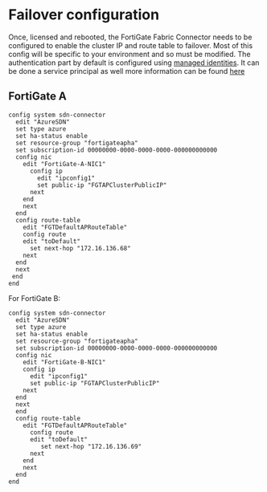 # Failover configuration

Once, licensed and rebooted, the FortiGate Fabric Connector needs to be configured to enable the cluster IP and route table to failover. Most of this config will be specific to your environment and so must be modified. The authentication part by default is configured using [managed identities](https://docs.fortinet.com/vm/azure/fortigate/7.0/azure-administration-guide/7.0.0/236610/creating-a-fabric-connector-using-a-managed-identity). It can be done a service principal as well more information can be found [here](https://docs.fortinet.com/document/fortigate-public-cloud/7.2.0/azure-administration-guide/948968/azure-sdn-connector-service-principal-configuration-requirements)

## FortiGate A

```text
config system sdn-connector
  edit "AzureSDN"
  set type azure
  set ha-status enable
  set resource-group "fortigateapha"
  set subscription-id 00000000-0000-0000-0000-000000000000
  config nic
    edit "FortiGate-A-NIC1"
      config ip
        edit "ipconfig1"
        set public-ip "FGTAPClusterPublicIP"
      next
    end
    next
  end
  config route-table
    edit "FGTDefaultAPRouteTable"
    config route
    edit "toDefault"
      set next-hop "172.16.136.68"
    next
  end
  next
 end
end
```

For FortiGate B:

```text
config system sdn-connector
  edit "AzureSDN"
  set type azure
  set ha-status enable
  set resource-group "fortigateapha"
  set subscription-id 00000000-0000-0000-0000-000000000000
  config nic
    edit "FortiGate-B-NIC1"
    config ip
      edit "ipconfig1"
      set public-ip "FGTAPClusterPublicIP"
    next
  end
  next
  end
  config route-table
    edit "FGTDefaultAPRouteTable"
      config route
      edit "toDefault"
         set next-hop "172.16.136.69"
      next
    end
    next
  end
end
```
